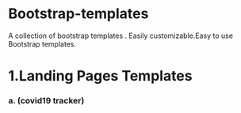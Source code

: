 # Bootstrap-templates
A collection of bootstrap templates . Easily customizable.Easy to use Bootstrap templates.

# 1.Landing Pages Templates
   ### a. (covid19 tracker)


